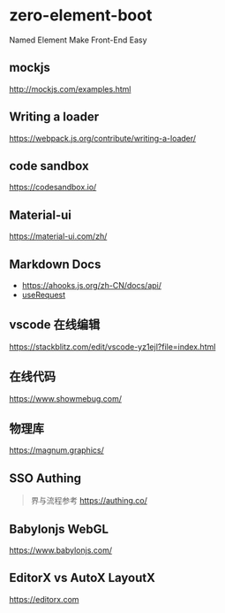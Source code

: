 # zero-element-boot
Named Element Make Front-End Easy 


## mockjs
http://mockjs.com/examples.html


## Writing a loader
https://webpack.js.org/contribute/writing-a-loader/


## code sandbox
https://codesandbox.io/


## Material-ui
https://material-ui.com/zh/


## Markdown Docs
- https://ahooks.js.org/zh-CN/docs/api/
- [useRequest](https://ahooks.js.org/zh-CN/hooks/async/)

## vscode 在线编辑
https://stackblitz.com/edit/vscode-yz1ejl?file=index.html

## 在线代码
https://www.showmebug.com/


## 物理库
https://magnum.graphics/

## SSO Authing
> 界与流程参考
https://authing.co/

## Babylonjs WebGL
https://www.babylonjs.com/


## EditorX vs AutoX LayoutX
https://editorx.com

